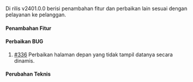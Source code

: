 Di rilis v2401.0.0 berisi penambahan fitur dan perbaikan lain sesuai dengan pelayanan ke pelanggan.

#### Penambahan Fitur

#### Perbaikan BUG

1. [#336](https://github.com/OpenSID/OpenKab/issues/336) Perbaikan halaman depan yang tidak tampil datanya secara dinamis.

#### Perubahan Teknis
